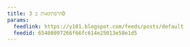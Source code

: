```yaml
---
title: הרפתקאות ב 3D
params:
  feedlink: https://y101.blogspot.com/feeds/posts/default
  feedid: 65408097266f66fc614e25013e58e1d5
---
```


